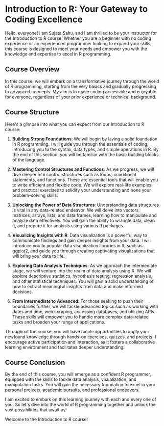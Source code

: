 # Introduction to R: Your Gateway to Coding Excellence

Hello, everyone! I am Sujata Sahu, and I am thrilled to be your instructor for the Introduction to R course. Whether you are a beginner with no coding experience or an experienced programmer looking to expand your skills, this course is designed to meet your needs and empower you with the knowledge and expertise to excel in R programming.

## Course Overview

In this course, we will embark on a transformative journey through the world of R programming, starting from the very basics and gradually progressing to advanced concepts. My aim is to make coding accessible and enjoyable for everyone, regardless of your prior experience or technical background.

## Course Structure

Here's a glimpse into what you can expect from our Introduction to R course:

1. **Building Strong Foundations**: We will begin by laying a solid foundation in R programming. I will guide you through the essentials of coding, introducing you to the syntax, data types, and simple operations in R. By the end of this section, you will be familiar with the basic building blocks of the language.

2. **Mastering Control Structures and Functions**: As we progress, we will dive deeper into control structures such as loops, conditional statements, and functions. These are essential tools that will enable you to write efficient and flexible code. We will explore real-life examples and practical exercises to solidify your understanding and hone your problem-solving skills.

3. **Unlocking the Power of Data Structures**: Understanding data structures is vital in any data-related endeavor. We will delve into vectors, matrices, arrays, lists, and data frames, learning how to manipulate and analyze data effectively. You will gain the ability to wrangle data, clean it, and prepare it for analysis using various R packages.

4. **Visualizing Insights with R**: Data visualization is a powerful way to communicate findings and gain deeper insights from your data. I will introduce you to popular data visualization libraries in R, such as ggplot2, and guide you through creating captivating visualizations that will bring your data to life.

5. **Exploring Data Analysis Techniques**: As we approach the intermediate stage, we will venture into the realm of data analysis using R. We will explore descriptive statistics, hypothesis testing, regression analysis, and other statistical techniques. You will gain a solid understanding of how to extract meaningful insights from data and make informed decisions.

6. **From Intermediate to Advanced**: For those seeking to push their boundaries further, we will tackle advanced topics such as working with dates and time, web scraping, accessing databases, and utilizing APIs. These skills will empower you to handle more complex data-related tasks and broaden your range of applications.

Throughout the course, you will have ample opportunities to apply your newfound knowledge through hands-on exercises, quizzes, and projects. I encourage active participation and interaction, as it fosters a collaborative learning environment and facilitates deeper understanding.

## Course Conclusion

By the end of this course, you will emerge as a confident R programmer, equipped with the skills to tackle data analysis, visualization, and manipulation tasks. You will gain the necessary foundation to excel in your personal projects, academic pursuits, and professional endeavors.

I am excited to embark on this learning journey with each and every one of you. So let's dive into the world of R programming together and unlock the vast possibilities that await us!

Welcome to the Introduction to R course!

